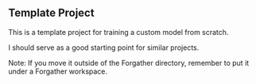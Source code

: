 ## Template Project

This is a template project for training a custom model from scratch.  

I should serve as a good starting point for similar projects.

Note: If you move it outside of the Forgather directory, remember to put it under a Forgather workspace.
